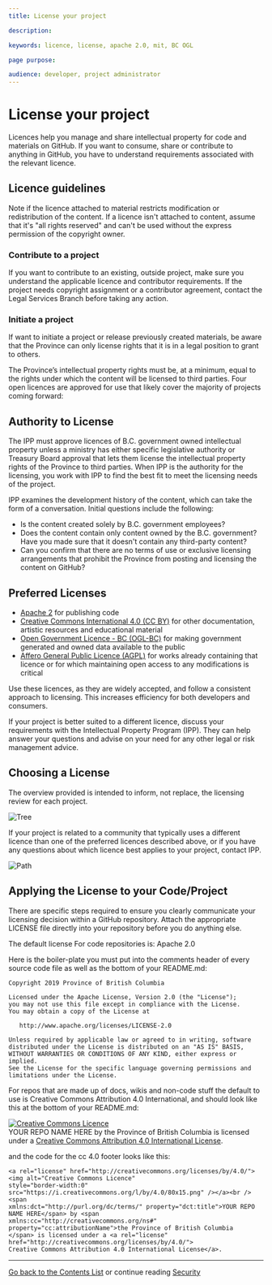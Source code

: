 ```yaml
---
title: License your project

description:

keywords: licence, license, apache 2.0, mit, BC OGL

page purpose:

audience: developer, project administrator
---
```

# License your project

Licences help you manage and share intellectual property for code and materials on GitHub. If you want to consume, share or contribute to anything in GitHub, you have to understand requirements associated with the relevant licence.

## Licence guidelines

Note if the licence attached to material restricts modification or redistribution of the content. If a licence isn't attached to content, assume that it's "all rights reserved" and can't be used without the express permission of the copyright owner.

### Contribute to a project

If you want to contribute to an existing, outside project, make sure you understand the applicable licence and contributor requirements. If the project needs copyright assignment or a contributor agreement, contact the Legal Services Branch before taking any action.

### Initiate a project

If want to initiate a project or release previously created materials, be aware that the Province can only license rights that it is in a legal position to grant to others. <!-- what -->

The Province’s intellectual property rights must be, at a minimum, equal to the rights under which the content will be licensed to third parties. Four open licences are approved for use that likely cover the majority of projects coming forward:

## Authority to License

The IPP must approve licences of B.C. government owned intellectual property unless a ministry has either specific legislative authority or Treasury Board approval that lets them license the intellectual property rights of the Province to third parties. When IPP is the authority for the licensing, you work with IPP to find the best fit to meet the licensing needs of the project.

IPP examines the development history of the content, which can take the form of a conversation. Initial questions include the following:

- Is the content created solely by B.C. government employees?
- Does the content contain only content owned by the B.C. government? Have you made sure that it doesn't contain any third-party content?
- Can you confirm that there are no terms of use or exclusive licensing arrangements that prohibit the Province from posting and licensing the content on GitHub?

## Preferred Licenses

- [Apache 2](https://www.apache.org/licenses/LICENSE-2.0) for publishing code
- [Creative Commons International 4.0 (CC BY)](https://creativecommons.org/licenses/by/4.0/) for other documentation, artistic resources and educational material
- [Open Government Licence - BC (OGL-BC)](https://www2.gov.bc.ca/gov/content/data/open-data/open-government-licence-bc) for making government generated and owned data available to the public
- [Affero General Public Licence (AGPL)](https://www.gnu.org/licenses/agpl-3.0.en.html) for works already containing that licence or for which maintaining open access to any modifications is critical

Use these licences, as they are widely accepted, and follow a consistent approach to licensing. This increases efficiency for both developers and consumers.

If your project is better suited to a different licence, discuss your requirements with the Intellectual Property Program (IPP). They can help answer your questions and advise on your need for any other legal or risk management advice.

## Choosing a License

The overview provided is intended to inform, not replace, the licensing review for each project.  

![Tree](../images/License-Tree.png)

If your project is related to a community that typically uses a different licence than one of the preferred licences described above, or if you have any questions about which licence best applies to your project, contact IPP.


![Path](../images/GitHub-Ready.png)

## Applying the License to your Code/Project

There are specific steps required to ensure you clearly communicate your licensing decision within a GitHub repository. Attach the appropriate LICENSE file directly into your repository before you do anything else.

The default license For code repositories is: Apache 2.0

Here is the boiler-plate you must put into the comments header of every source code file as well as the bottom of your README.md:

    Copyright 2019 Province of British Columbia

    Licensed under the Apache License, Version 2.0 (the "License");
    you may not use this file except in compliance with the License.
    You may obtain a copy of the License at

       http://www.apache.org/licenses/LICENSE-2.0

    Unless required by applicable law or agreed to in writing, software
    distributed under the License is distributed on an "AS IS" BASIS,
    WITHOUT WARRANTIES OR CONDITIONS OF ANY KIND, either express or implied.
    See the License for the specific language governing permissions and
    limitations under the License.

For repos that are made up of docs, wikis and non-code stuff the default to use is Creative Commons Attribution 4.0 International, and should look like this at the bottom of your README.md:

<a rel="license" href="http://creativecommons.org/licenses/by/4.0/"><img alt="Creative Commons Licence" style="border-width:0" src="https://i.creativecommons.org/l/by/4.0/80x15.png" /></a><br /><span xmlns:dct="http://purl.org/dc/terms/" property="dct:title">YOUR REPO NAME HERE</span> by <span xmlns:cc="http://creativecommons.org/ns#" property="cc:attributionName">the Province of British Columbia</span> is licensed under a <a rel="license" href="http://creativecommons.org/licenses/by/4.0/">Creative Commons Attribution 4.0 International License</a>.

and the code for the cc 4.0 footer looks like this:

    <a rel="license" href="http://creativecommons.org/licenses/by/4.0/"><img alt="Creative Commons Licence"
    style="border-width:0" src="https://i.creativecommons.org/l/by/4.0/80x15.png" /></a><br /><span
    xmlns:dct="http://purl.org/dc/terms/" property="dct:title">YOUR REPO NAME HERE</span> by <span
    xmlns:cc="http://creativecommons.org/ns#" property="cc:attributionName">the Province of British Columbia
    </span> is licensed under a <a rel="license" href="http://creativecommons.org/licenses/by/4.0/">
    Creative Commons Attribution 4.0 International License</a>.


----------

[Go back to the Contents List](README.md) or continue reading [Security](Security.md)
